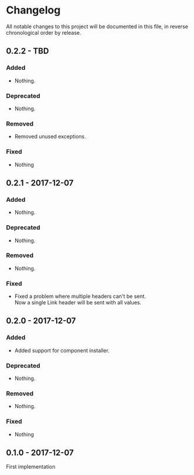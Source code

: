 # Changelog

All notable changes to this project will be documented in this file, in reverse chronological order by release.

## 0.2.2 - TBD

### Added

- Nothing.

### Deprecated

- Nothing.

### Removed

- Removed unused exceptions.

### Fixed

- Nothing
  
  
## 0.2.1 - 2017-12-07

### Added

- Nothing.

### Deprecated

- Nothing.

### Removed

- Nothing.

### Fixed

- Fixed a problem where multiple headers can't be sent.  
  Now a single Link header will be sent with all values.


## 0.2.0 - 2017-12-07

### Added

- Added support for component installer.

### Deprecated

- Nothing.

### Removed

- Nothing.

### Fixed

- Nothing
  
  
## 0.1.0 - 2017-12-07

First implementation
